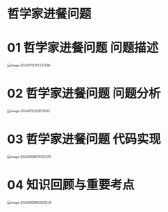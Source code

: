 # 哲学家进餐问题



# 01 哲学家进餐问题 问题描述

<img src="https://cvp.oss-cn-shanghai.aliyuncs.com/picgo/202407121743450.png" alt="image-20240712174337298" style="zoom:50%;" />



# 02 哲学家进餐问题 问题分析

<img src="https://cvp.oss-cn-shanghai.aliyuncs.com/picgo/202407122031257.png" alt="image-20240712203131052" style="zoom:50%;" />



# 03 哲学家进餐问题 代码实现

<img src="https://cvp.oss-cn-shanghai.aliyuncs.com/picgo/202405090757349.png" alt="image-20240509075722210" style="zoom:50%;" />



# 04 知识回顾与重要考点

<img src="https://cvp.oss-cn-shanghai.aliyuncs.com/picgo/202405090820447.png" alt="image-20240509082021235" style="zoom:50%;" />
